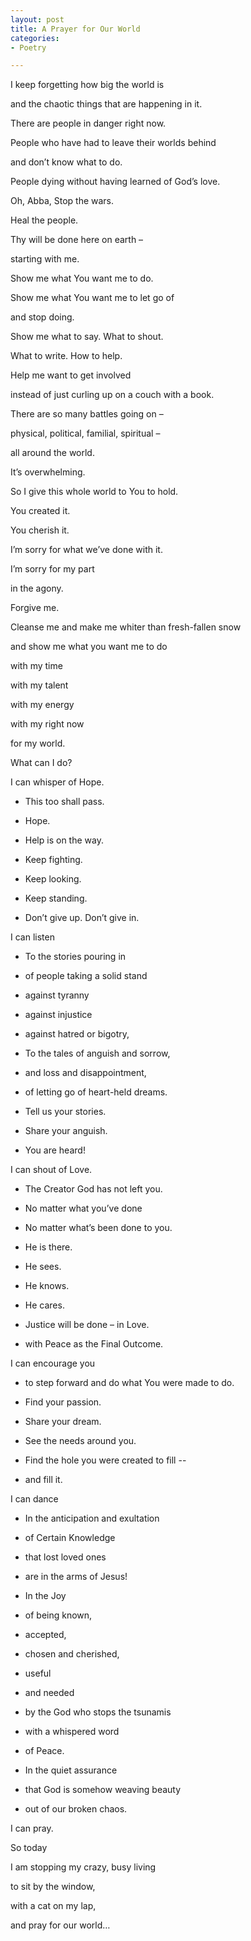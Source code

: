 ```yaml
---
layout: post
title: A Prayer for Our World
categories:
- Poetry

---
```

I keep forgetting how big the world is

and the chaotic things that are happening in it.

There are people in danger right now.

People who have had to leave their worlds behind

and don’t know what to do.

People dying without having learned of God’s love.


Oh, Abba, Stop the wars.

Heal the people.

Thy will be done here on earth –

starting with me.


Show me what You want me to do.

Show me what You want me to let go of

and stop doing.

Show me what to say. What to shout.

What to write. How to help.


Help me want to get involved

instead of just curling up on a couch with a book.

  
There are so many battles going on –

physical, political, familial, spiritual –

all around the world.

It’s overwhelming.

So I give this whole world to You to hold.

You created it.

You cherish it.

  
I’m sorry for what we’ve done with it.

I’m sorry for my part

in the agony.

Forgive me.

Cleanse me and make me whiter than fresh-fallen snow

and show me what you want me to do

with my time

with my talent

with my energy

with my right now

for my world.


What can I do?


I can whisper of Hope.

* This too shall pass.
* Hope.


* Help is on the way.


* Keep fighting.


* Keep looking.


* Keep standing.


* Don’t give up. Don’t give in.


I can listen

* To the stories pouring in


* of people taking a solid stand


* against tyranny


* against injustice


* against hatred or bigotry,


* To the tales of anguish and sorrow,


* and loss and disappointment,


* of letting go of heart-held dreams.


* Tell us your stories.


* Share your anguish.


* You are heard!


I can shout of Love.

* The Creator God has not left you.


* No matter what you’ve done


* No matter what’s been done to you.


* He is there.


* He sees.


* He knows.


* He cares.


* Justice will be done – in Love.


* with Peace as the Final Outcome.


I can encourage you

* to step forward and do what You were made to do.


* Find your passion.
* Share your dream.


* See the needs around you.


* Find the hole you were created to fill -- 


* and fill it.


I can dance

* In the anticipation and exultation


* of Certain Knowledge


* that lost loved ones


* are in the arms of Jesus!


* In the Joy


* of being known,


* accepted,


* chosen and cherished,


* useful


* and needed


* by the God who stops the tsunamis


* with a whispered word


* of Peace.


* In the quiet assurance


* that God is somehow weaving beauty


* out of our broken chaos.


I can pray.

  
So today

I am stopping my crazy, busy living

to sit by the window,

with a cat on my lap,

and pray for our world…